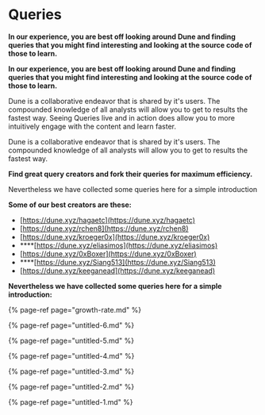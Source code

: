 # Queries

**In our experience, you are best off looking around Dune and finding queries that you might find interesting and looking at the source code of those to learn.**

**In our experience, you are best off looking around Dune and finding queries that you might find interesting and looking at the source code of those to learn.**

Dune is a collaborative endeavor that is shared by it's users. The compounded knowledge of all analysts will allow you to get to results the fastest way. Seeing Queries live and in action does allow you to more intuitively engage with the content and learn faster.

Dune is a collaborative endeavor that is shared by it's users. The compounded knowledge of all analysts will allow you to get to results the fastest way.



**Find great query creators and fork their queries for maximum efficiency.**

Nevertheless we have collected some queries here for a simple introduction

**Some of our best creators are these:**

* [https://dune.xyz/hagaetc](https://dune.xyz/hagaetc)
* [https://dune.xyz/rchen8](https://dune.xyz/rchen8)
* [https://dune.xyz/kroeger0x](https://dune.xyz/kroeger0x) 
* \*\*\*\*[https://dune.xyz/eliasimos](https://dune.xyz/eliasimos)
* [https://dune.xyz/0xBoxer](https://dune.xyz/0xBoxer)
* \*\*\*\*[https://dune.xyz/Siang513](https://dune.xyz/Siang513)
* [https://dune.xyz/keeganead](https://dune.xyz/keeganead)

**Nevertheless we have collected some queries here for a simple introduction:**

{% page-ref page="growth-rate.md" %}

{% page-ref page="untitled-6.md" %}

{% page-ref page="untitled-5.md" %}

{% page-ref page="untitled-4.md" %}

{% page-ref page="untitled-3.md" %}

{% page-ref page="untitled-2.md" %}

{% page-ref page="untitled-1.md" %}

